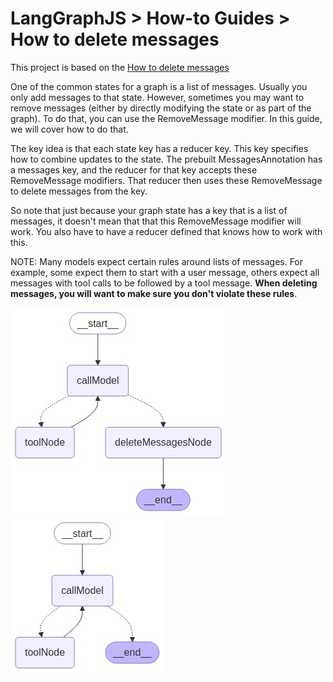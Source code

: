 # LangGraphJS > How-to Guides > How to delete messages

This project is based on the [How to delete messages](https://langchain-ai.github.io/langgraphjs/how-tos/delete-messages/)

One of the common states for a graph is a list of messages. Usually you only add messages to that state. However, sometimes you may want to remove messages (either by directly modifying the state or as part of the graph). To do that, you can use the RemoveMessage modifier. In this guide, we will cover how to do that.

The key idea is that each state key has a reducer key. This key specifies how to combine updates to the state. The prebuilt MessagesAnnotation has a messages key, and the reducer for that key accepts these RemoveMessage modifiers. That reducer then uses these RemoveMessage to delete messages from the key.

So note that just because your graph state has a key that is a list of messages, it doesn't mean that that this RemoveMessage modifier will work. You also have to have a reducer defined that knows how to work with this.

NOTE: Many models expect certain rules around lists of messages. For example, some expect them to start with a user message, others expect all messages with tool calls to be followed by a tool message. **When deleting messages, you will want to make sure you don't violate these rules**.

![Delete-node](./diagram-delete-node.png)
![Manually](./diagram-manually.png)
